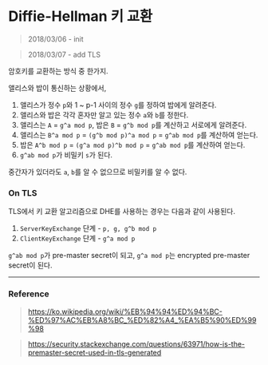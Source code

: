 # Diffie-Hellman 키 교환

> 2018/03/06 - init

> 2018/03/07 - add TLS

암호키를 교환하는 방식 중 한가지.

앨리스와 밥이 통신하는 상황에서,

1. 앨리스가 정수 `p`와 1 ~ p-1 사이의 정수 `g`를 정하여 밥에게 알려준다.
2. 앨리스와 밥은 각각 혼자만 알고 있는 정수 `a`와 `b`를 정한다.
3. 앨리스는 `A` = `g^a mod p`, 밥은 `B` = `g^b mod p`를 계산하고 서로에게 알려준다.
4. 앨리스는 `B^a mod p` =  `(g^b mod p)^a mod p` = `g^ab mod p`를 계산하여 얻는다.
5. 밥은 `A^b mod p` = `(g^a mod p)^b mod p` = `g^ab mod p`를 계산하여 얻는다.
6. `g^ab mod p`가 비밀키 `s`가 된다.

중간자가 있더라도 `a`, `b`를 알 수 없으므로 비밀키를 알 수 없다.

### On TLS

TLS에서 키 교환 알고리즘으로 DHE를 사용하는 경우는 다음과 같이 사용된다.

1. `ServerKeyExchange` 단계  - `p, g, g^b mod p`
2. `ClientKeyExchange` 단계 - `g^a mod p`

`g^ab mod p`가 pre-master secret이 되고, `g^a mod p`는 encrypted pre-master secret이 된다.





---

### Reference

> https://ko.wikipedia.org/wiki/%EB%94%94%ED%94%BC-%ED%97%AC%EB%A8%BC_%ED%82%A4_%EA%B5%90%ED%99%98

> https://security.stackexchange.com/questions/63971/how-is-the-premaster-secret-used-in-tls-generated
